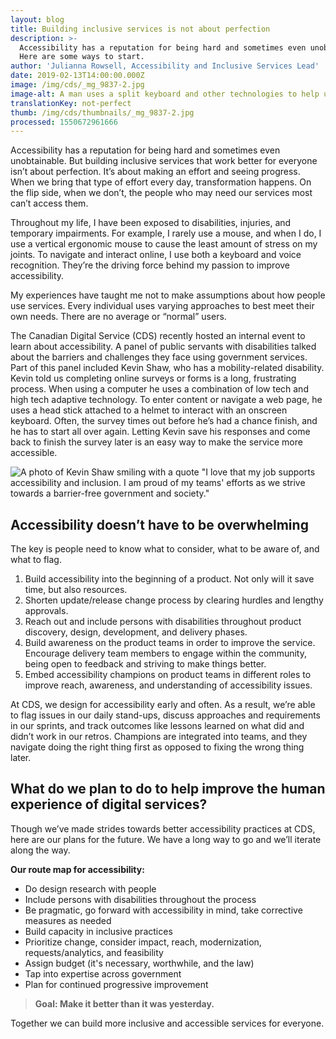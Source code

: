 ```yaml
---
layout: blog
title: Building inclusive services is not about perfection
description: >-
  Accessibility has a reputation for being hard and sometimes even unobtainable.
  Here are some ways to start.
author: 'Julianna Rowsell, Accessibility and Inclusive Services Lead'
date: 2019-02-13T14:00:00.000Z
image: /img/cds/_mg_9837-2.jpg
image-alt: A man uses a split keyboard and other technologies to help use his computer.
translationKey: not-perfect
thumb: /img/cds/thumbnails/_mg_9837-2.jpg
processed: 1550672961666
---
```

Accessibility has a reputation for being hard and sometimes even unobtainable. But building inclusive services that work better for everyone isn’t about perfection. It’s about making an effort and seeing progress. When we bring that type of effort every day, transformation happens. On the flip side, when we don’t, the people who may need our services most can’t access them.

Throughout my life, I have been exposed to disabilities, injuries, and temporary impairments. For example, I rarely use a mouse, and when I do, I use a vertical ergonomic mouse to cause the least amount of stress on my joints. To navigate and interact online, I use both a keyboard and voice recognition. They’re the driving force behind my passion to improve accessibility.

My experiences have taught me not to make assumptions about how people use services. Every individual uses varying approaches to best meet their own needs. There are no average or “normal” users.

The Canadian Digital Service (CDS) recently hosted an internal event to learn about accessibility. A panel of public servants with disabilities talked about the barriers and challenges they face using government services. Part of this panel included Kevin Shaw, who has a mobility-related disability. Kevin told us completing online surveys or forms is a long, frustrating process. When using a computer he uses a combination of low tech and high tech adaptive technology. To enter content or navigate a web page, he uses a head stick attached to a helmet to interact with an onscreen keyboard. Often, the survey times out before he’s had a chance finish, and he has to start all over again.  Letting Kevin save his responses and come back to finish the survey later is an easy way to make the service more accessible. 

![A photo of Kevin Shaw smiling with a quote "I love that my job supports accessibility and inclusion. I am proud of my teams' efforts as we strive towards a barrier-free government and society."](https://cds-website-assets-prod.s3.ca-central-1.amazonaws.com/image003_fc6b02b752.jpg)

## Accessibility doesn’t have to be overwhelming

The key is people need to know what to consider, what to be aware of, and what to flag. 

1. Build accessibility into the beginning of a product. Not only will it save time, but also resources.
2. Shorten update/release change process by clearing hurdles and lengthy approvals.
3. Reach out and include persons with disabilities throughout product discovery, design, development, and delivery phases.
4. Build awareness on the product teams in order to improve the service. Encourage delivery team members to engage within the community, being open to feedback and striving to make things better. 
5. Embed accessibility champions on product teams in different roles to improve reach, awareness, and understanding of accessibility issues.

At CDS, we design for accessibility early and often. As a result, we’re able to flag issues in our daily stand-ups, discuss approaches and requirements in our sprints, and track outcomes like lessons learned on what did and didn’t work in our retros. Champions are integrated into teams, and they navigate doing the right thing first as opposed to fixing the wrong thing later.

## What do we plan to do to help improve the human experience of digital services?

Though we’ve made strides towards better accessibility practices at CDS, here are our plans for the future. We have a long way to go and we’ll iterate along the way.

**Our route map for accessibility:**

* Do design research with people
* Include persons with disabilities throughout the process
* Be pragmatic, go forward with accessibility in mind, take corrective measures as needed
* Build capacity in inclusive practices
* Prioritize change, consider impact, reach, modernization, requests/analytics, and feasibility
* Assign budget (it's necessary, worthwhile, and the law)
* Tap into expertise across government
* Plan for continued progressive improvement

> **Goal: Make it better than it was yesterday.**

Together we can build more inclusive and accessible services for everyone.

